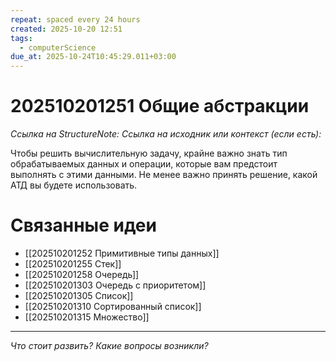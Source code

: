 ```yaml
---
repeat: spaced every 24 hours
created: 2025-10-20 12:51
tags:
  - computerScience
due_at: 2025-10-24T10:45:29.011+03:00
---
```

# 202510201251 Общие абстракции

*Ссылка на StructureNote:*
*Ссылка на исходник или контекст (если есть):*

Чтобы решить вычислительную задачу, крайне важно знать тип обрабатываемых данных и операции, которые вам предстоит выполнять с этими данными. Не менее важно принять решение, какой АТД вы будете использовать.

# Связанные идеи

- [[202510201252 Примитивные типы данных]]
- [[202510201255 Стек]]
- [[202510201258 Очередь]]
- [[202510201303 Очередь с приоритетом]]
- [[202510201305 Список]]
- [[202510201310 Сортированный список]]
- [[202510201315 Множество]]

---

*Что стоит развить? Какие вопросы возникли?*
